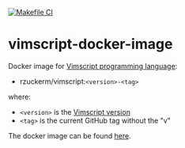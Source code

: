 [![Makefile CI](https://github.com/rzuckerm/vimscript-docker-image/actions/workflows/makefile.yml/badge.svg)](https://github.com/rzuckerm/vimscript-docker-image/actions/workflows/makefile.yml)

# vimscript-docker-image

Docker image for [Vimscript programming language](https://www.vim.org/):

- rzuckerm/vimscript:`<version>-<tag>`

where:

- `<version>` is the [Vimscript version](VIMSCRIPT_VERSION)
- `<tag>` is the current GitHub tag without the "v"

The docker image can be found [here](https://hub.docker.com/r/rzuckerm/vimscript).
